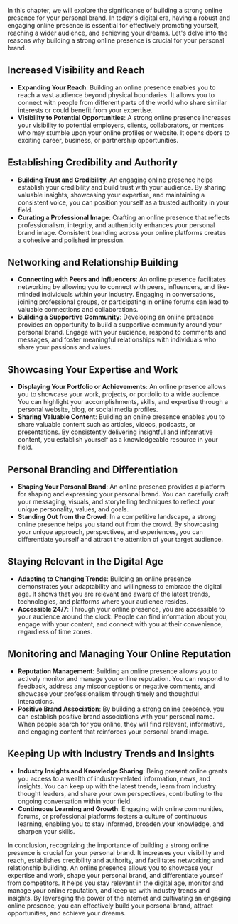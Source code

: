 
In this chapter, we will explore the significance of building a strong online presence for your personal brand. In today's digital era, having a robust and engaging online presence is essential for effectively promoting yourself, reaching a wider audience, and achieving your dreams. Let's delve into the reasons why building a strong online presence is crucial for your personal brand.

Increased Visibility and Reach
------------------------------

* **Expanding Your Reach**: Building an online presence enables you to reach a vast audience beyond physical boundaries. It allows you to connect with people from different parts of the world who share similar interests or could benefit from your expertise.
* **Visibility to Potential Opportunities**: A strong online presence increases your visibility to potential employers, clients, collaborators, or mentors who may stumble upon your online profiles or website. It opens doors to exciting career, business, or partnership opportunities.

Establishing Credibility and Authority
--------------------------------------

* **Building Trust and Credibility**: An engaging online presence helps establish your credibility and build trust with your audience. By sharing valuable insights, showcasing your expertise, and maintaining a consistent voice, you can position yourself as a trusted authority in your field.
* **Curating a Professional Image**: Crafting an online presence that reflects professionalism, integrity, and authenticity enhances your personal brand image. Consistent branding across your online platforms creates a cohesive and polished impression.

Networking and Relationship Building
------------------------------------

* **Connecting with Peers and Influencers**: An online presence facilitates networking by allowing you to connect with peers, influencers, and like-minded individuals within your industry. Engaging in conversations, joining professional groups, or participating in online forums can lead to valuable connections and collaborations.
* **Building a Supportive Community**: Developing an online presence provides an opportunity to build a supportive community around your personal brand. Engage with your audience, respond to comments and messages, and foster meaningful relationships with individuals who share your passions and values.

Showcasing Your Expertise and Work
----------------------------------

* **Displaying Your Portfolio or Achievements**: An online presence allows you to showcase your work, projects, or portfolio to a wide audience. You can highlight your accomplishments, skills, and expertise through a personal website, blog, or social media profiles.
* **Sharing Valuable Content**: Building an online presence enables you to share valuable content such as articles, videos, podcasts, or presentations. By consistently delivering insightful and informative content, you establish yourself as a knowledgeable resource in your field.

Personal Branding and Differentiation
-------------------------------------

* **Shaping Your Personal Brand**: An online presence provides a platform for shaping and expressing your personal brand. You can carefully craft your messaging, visuals, and storytelling techniques to reflect your unique personality, values, and goals.
* **Standing Out from the Crowd**: In a competitive landscape, a strong online presence helps you stand out from the crowd. By showcasing your unique approach, perspectives, and experiences, you can differentiate yourself and attract the attention of your target audience.

Staying Relevant in the Digital Age
-----------------------------------

* **Adapting to Changing Trends**: Building an online presence demonstrates your adaptability and willingness to embrace the digital age. It shows that you are relevant and aware of the latest trends, technologies, and platforms where your audience resides.
* **Accessible 24/7**: Through your online presence, you are accessible to your audience around the clock. People can find information about you, engage with your content, and connect with you at their convenience, regardless of time zones.

Monitoring and Managing Your Online Reputation
----------------------------------------------

* **Reputation Management**: Building an online presence allows you to actively monitor and manage your online reputation. You can respond to feedback, address any misconceptions or negative comments, and showcase your professionalism through timely and thoughtful interactions.
* **Positive Brand Association**: By building a strong online presence, you can establish positive brand associations with your personal name. When people search for you online, they will find relevant, informative, and engaging content that reinforces your personal brand image.

Keeping Up with Industry Trends and Insights
--------------------------------------------

* **Industry Insights and Knowledge Sharing**: Being present online grants you access to a wealth of industry-related information, news, and insights. You can keep up with the latest trends, learn from industry thought leaders, and share your own perspectives, contributing to the ongoing conversation within your field.
* **Continuous Learning and Growth**: Engaging with online communities, forums, or professional platforms fosters a culture of continuous learning, enabling you to stay informed, broaden your knowledge, and sharpen your skills.

In conclusion, recognizing the importance of building a strong online presence is crucial for your personal brand. It increases your visibility and reach, establishes credibility and authority, and facilitates networking and relationship building. An online presence allows you to showcase your expertise and work, shape your personal brand, and differentiate yourself from competitors. It helps you stay relevant in the digital age, monitor and manage your online reputation, and keep up with industry trends and insights. By leveraging the power of the internet and cultivating an engaging online presence, you can effectively build your personal brand, attract opportunities, and achieve your dreams.
